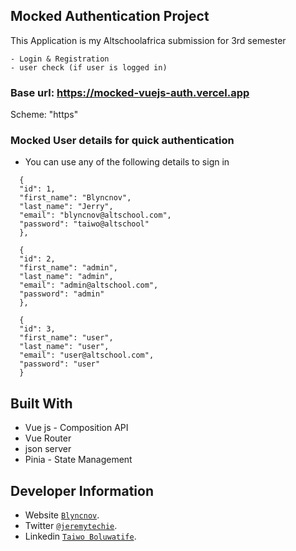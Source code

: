 ## Mocked Authentication Project

This Application is my Altschoolafrica submission for 3rd semester

    - Login & Registration
    - user check (if user is logged in)

### Base url: https://mocked-vuejs-auth.vercel.app

Scheme: "https"

### Mocked User details for quick authentication

- You can use any of the following details to sign in

```
  {
  "id": 1,
  "first_name": "Blyncnov",
  "last_name": "Jerry",
  "email": "blyncnov@altschool.com",
  "password": "taiwo@altschool"
  },

  {
  "id": 2,
  "first_name": "admin",
  "last_name": "admin",
  "email": "admin@altschool.com",
  "password": "admin"
  },

  {
  "id": 3,
  "first_name": "user",
  "last_name": "user",
  "email": "user@altschool.com",
  "password": "user"
  }

```

## Built With

- Vue js - Composition API
- Vue Router
- json server
- Pinia - State Management

## Developer Information

- Website [`Blyncnov`](https://pro-blyncnov.vercel.app).
- Twitter [`@jeremytechie`](https://twitter.com/jeremytechie).
- Linkedin [`Taiwo Boluwatife`](https://linkedin.com/in/blyncnov).
